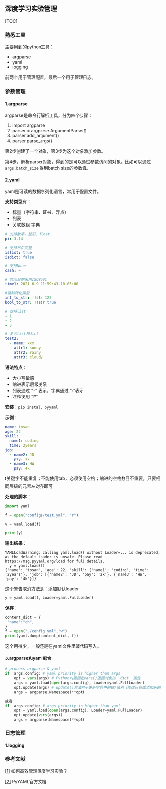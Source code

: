 ## 深度学习实验管理

[TOC]



### 熟悉工具

主要用到的python工具：

- argparse
- yaml
- logging

前两个用于管理配置，最后一个用于管理日志。



### 参数管理

#### 1.argparse

argparse是命令行解析工具，分为四个步骤：

1. import argparse
2. parser = argparse.ArgumentParser()
3. parser.add_argument()
4. parser.parse_args()

第2步创建了一个对象，第3步为这个对象添加参数。

第4步，解析parser对象，得到的是可以通过参数访问的对象。比如可以通过`args.batch_size` 得到batch size的参数值。



#### 2.yaml

yaml是可读的数据序列化语言，常用于配置文件。

**支持类型**有：

- 标量（字符串、证书、浮点）
- 列表
- 关联数组 字典

```yaml
# 支持数字，整形、float
pi: 3.14 

# 支持布尔变量
islist: true
isdict: false

# 支持None 
cash: ~

# 时间日期采用ISO8601
time1: 2021-6-9 21:59:43.10-05:00

#强制转化类型
int_to_str: !!str 123
bool_to_str: !!str true

# 支持list
- 1
- 2
- 3

# 复合list和dict
test2:
  - name: xxx
    attr1: sunny
    attr2: rainy
    attr3: cloudy
```

**语法特点**：

- 大小写敏感
- 缩进表示层级关系
- 列表通过 "-" 表示，字典通过 ":"表示
- 注释使用 "#"

**安装**：`pip install pyyaml`

**示例**：

```yaml
name: tosan
age: 22
skill:
  name1: coding
  time: 2years
job:
  - name2: JD
    pay: 2k
  - name3: HW
    pay: 4k
```

:heavy_exclamation_mark:关键字不能重复；不能使用tab，必须使用空格；缩进的空格数目不重要，只要相同层级的元素左对齐即可

**处理的脚本**：

```python
import yaml 

f = open("configs/test.yml", "r")

y = yaml.load(f)

print(y)
```

**输出结果**：

```shell
YAMLLoadWarning: calling yaml.load() without Loader=... is deprecated, as the default Loader is unsafe. Please read https://msg.pyyaml.org/load for full details.
  y = yaml.load(f)
{'name': 'tosan', 'age': 22, 'skill': {'name1': 'coding', 'time': '2years'}, 'job': [{'name2': 'JD', 'pay': '2k'}, {'name3': 'HW', 'pay': '4k'}]}
```

这个警告取消方法是：添加默认loader

```python
y = yaml.load(f, Loader=yaml.FullLoader)
```

**保存**：

```python
content_dict = {
 'name':"ch",
}
f = open("./config.yml","w")
print(yaml.dump(content_dict, f))
```

这个用得少，一般还是在yaml文件里敲代码写入。



#### 3.argparse和yaml配合

```python
# process argparse & yaml
if  args.config: # yaml priority is higher than args
    opt = vars(args) # Python内置函数vars()返回对象的__dict__属性
    args = yaml.load(open(args.config), Loader=yaml.FullLoader)
    opt.update(args) # update()方法用于更新字典中的键/值对（修改已有或添加新的）
    args = argparse.Namespace(**opt)

或者
if  args.config: # args priority is higher than yaml
    opt = yaml.load(open(args.config), Loader=yaml.FullLoader)
    opt.update(vars(args))
    args = argparse.Namespace(**opt)
```



### 日志管理

#### 1.logging



### 参考文献

[[1]](https://zhuanlan.zhihu.com/p/379464474) 如何高效管理深度学习实验？

[[2]](https://pyyaml.org/wiki/PyYAMLDocumentation) PyYAML官方文档

